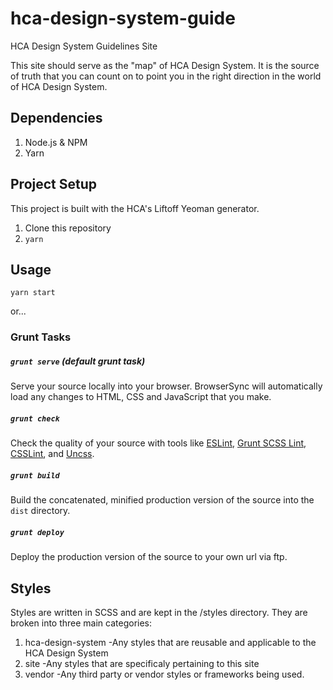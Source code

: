 # hca-design-system-guide
HCA Design System Guidelines Site

This site should serve as the "map" of HCA Design System. It is the source of truth
that you can count on to point you in the right direction in the world of HCA Design System. 

## Dependencies
1. Node.js & NPM
2. Yarn

## Project Setup
This project is built with the HCA's Liftoff Yeoman generator.

1. Clone this repository
2. `yarn`

## Usage
`yarn start`

or...

### Grunt Tasks
##### `grunt serve` (default grunt task)
Serve your source locally into your browser. BrowserSync will automatically load any changes to HTML, CSS and JavaScript that you make.

##### `grunt check`
Check the quality of your source with tools like [ESLint](http://eslint.org/), [Grunt SCSS Lint](https://github.com/ahmednuaman/grunt-scss-lint), [CSSLint](http://csslint.net/), and [Uncss](http://giakki.github.io/uncss/).

##### `grunt build`
Build the concatenated, minified production version of the source into the `dist` directory.

##### `grunt deploy`
Deploy the production version of the source to your own url via ftp.


## Styles
Styles are written in SCSS and are kept in the /styles directory. 
They are broken into three main categories:
1. hca-design-system
  -Any styles that are reusable and applicable to the HCA Design System
2. site
  -Any styles that are specificaly pertaining to this site 
3. vendor
  -Any third party or vendor styles or frameworks being used. 
